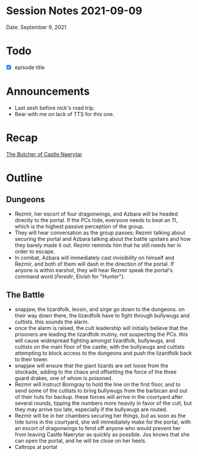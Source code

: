 # Session Notes 2021-09-09

Date: September 9, 2021

# Todo

- [x]  episode title

# Announcements

- Last sesh before nick's road trip.
- Bear with me on lack of TTS for this one.

# Recap

[The Butcher of Castle Naerytar](../Adventure%20Log/%F0%9F%94%AA%20The%20Butcher%20of%20Castle%20Naerytar.md) 

# Outline

## Dungeons

- Rezmir, her escort of four dragonwings, and Azbara will be headed directly to the portal. If the PCs hide, everyone needs to beat an 11, which is the highest passive perception of the group.
- They will hear conversation as the group passes; Rezmir talking about securing the portal and Azbara talking about the battle upstairs and how they barely made it out. Rezmir reminds him that he still needs her in order to escape.
- In combat, Azbara will immediately cast *invisibility* on himself and Rezmir, and both of them will dash in the direction of the portal. If anyone is within earshot, they will hear Rezmir speak the portal's command word (*Feredir*, Elvish for "Hunter").

## The Battle

- snapjaw, the lizardfolk, leosin, and sirge go down to the dungeons. on their way down there, the lizardfolk have to fight through bullywugs and cultists. this sounds the alarm.
- once the alarm is raised, the cult leadership will initially believe that the prisoners are leading the lizardfolk mutiny, not suspecting the PCs. this will cause widespread fighting amongst lizardfolk, bullywugs, and cultists on the main floor of the castle, with the bullywugs and cultists attempting to block access to the dungeons and push the lizardfolk back to their tower.
- snapjaw will ensure that the giant lizards are set loose from the stockade, adding to the chaos and offsetting the force of the three guard drakes, one of whom is poisoned.
- Rezmir will instruct Borngray to hold the line on the first floor, and to send some of the cultists to bring bullywugs from the barbican and out of their huts for backup. these forces will arrive in the courtyard after several rounds, tipping the numbers more heavily in favor of the cult, but they may arrive too late, especially if the bullywugs are routed.
- Rezmir will be in her chambers securing her things, but as soon as the tide turns in the courtyard, she will immediately make for the portal, with an escort of dragonwings to fend off anyone who would prevent her from leaving Castle Naerytar as quickly as possible. Jos knows that she can open the portal, and he will be close on her heels.
- Caltrops at portal